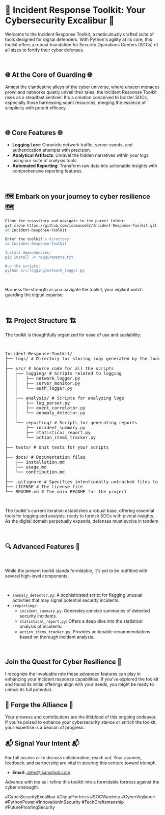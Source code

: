 # 🚨 Incident Response Toolkit: Your Cybersecurity Excalibur 🚨

Welcome to the Incident Response Toolkit, a meticulously crafted suite of tools designed for digital defenders. With Python's agility at its core, this toolkit offers a robust foundation for Security Operations Centers (SOCs) of all sizes to fortify their cyber defenses.

<br>

## 🌐 At the Core of Guarding 🌐
Amidst the clandestine alleys of the cyber universe, where unseen menaces prowl and networks quietly unveil their tales, the Incident Response Toolkit rises as a steadfast sentinel. It's a creation conceived to bolster SOCs, especially those harnessing scant resources, merging the essence of simplicity with potent efficacy.

<br>

## 🌐 Core Features 🌐

- **Logging Lore**: Chronicle network traffic, server events, and authentication attempts with precision.
- **Analytical Artifacts**: Unravel the hidden narratives within your logs using our suite of analysis tools.
- **Automated Reporting**: Transform raw data into actionable insights with comprehensive reporting features.

<br>

## 🗺️ Embark on your journey to cyber resilience 🗺️


```bash
Clone the repository and navigate to the parent folder:
git clone https://github.com/isamacode2/Incident-Response-Toolkit.git
cd Incident-Response-Toolkit

Enter the toolkit's directory:
cd Incident-Response-Toolkit

Install dependencies:
pip install -r requirements.txt

Run the scripts:
python src/logging/network_logger.py
```



<br>

Harness the strength as you navigate the toolkit, your vigilant watch guarding the digital expanse.

<br>

## 🏗️ Project Structure 🏗️

The toolkit is thoughtfully organized for ease of use and scalability:

<br>

<pre>
Incident-Response-Toolkit/
├── logs/ # Directory for storing logs generated by the toolkit
│
├── src/ # Source code for all the scripts
│   ├── logging/ # Scripts related to logging
│   │   ├── network_logger.py
│   │   ├── server_monitor.py
│   │   └── auth_logger.py
│   │
│   ├── analysis/ # Scripts for analyzing logs
│   │   ├── log_parser.py
│   │   ├── event_correlator.py
│   │   └── anomaly_detector.py
│   │
│   └── reporting/ # Scripts for generating reports
│       ├── incident_summary.py
│       ├── statistical_report.py
│       └── action_items_tracker.py
│
├── tests/ # Unit tests for your scripts
│
├── docs/ # Documentation files
│   ├── installation.md
│   ├── usage.md
│   └── contribution.md
│
├── .gitignore # Specifies intentionally untracked files to ignore
├── LICENSE # The license file
└── README.md # The main README for the project
</pre>

<br>


The toolkit's current iteration establishes a robust base, offering essential tools for logging and analysis, ready to furnish SOCs with pivotal insights. As the digital domain perpetually expands, defenses must evolve in tandem.

<br>

## 🔍 Advanced Features 🚀

<br>

While the present toolkit stands formidable, it's yet to be outfitted with several high-level components:

<br>

- `anomaly_detector.py`: A sophisticated script for flagging unusual activities that may signal potential security incidents.
- `/reporting/`:
  - `incident_summary.py`: Generates concise summaries of detected security incidents.
  - `statistical_report.py`: Offers a deep dive into the statistical analysis of incidents.
  - `action_items_tracker.py`: Provides actionable recommendations based on thorough incident analysis.

<br>

## Join the Quest for Cyber Resilience 🚀


I recognize the invaluable role these advanced features can play in enhancing your incident response capabilities. If you've explored the toolkit and found its initial offerings align with your needs, you might be ready to unlock its full potential.


## 🔗 Forge the Alliance 🔗


Your prowess and contributions are the lifeblood of this ongoing endeavor. If you're poised to enhance your cybersecurity stance or enrich the toolkit, your expertise is a beacon of progress.


## 📬 Signal Your Intent 📬


For full access or to discuss collaboration, reach out. Your acumen, feedback, and partnership are vital in steering this venture toward triumph.


- **Email**: [John@isamahub.com](mailto:John@isamahub.com)


Advance with me as i refine this toolkit into a formidable fortress against the cyber onslaught.


#CyberSecurityExcalibur #DigitalFortress #SOCWardens #CyberVigilance #PythonPower #InnovationInSecurity #TechCraftsmanship #FutureProofingSecurity
